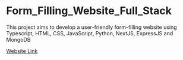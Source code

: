 # Form_Filling_Website_Full_Stack
This project aims to develop a user-friendly form-filling website using Typescript, HTML, CSS, JavaScript, Python, NextJS, ExpressJS and MongoDB

[Website Link](https://sva-forms-7cc2knfjm-smilikas-projects.vercel.app/)
